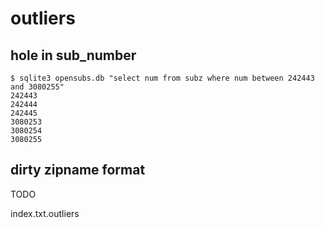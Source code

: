 # outliers

## hole in sub_number

```
$ sqlite3 opensubs.db "select num from subz where num between 242443 and 3080255"
242443
242444
242445
3080253
3080254
3080255
```

## dirty zipname format

TODO

index.txt.outliers
